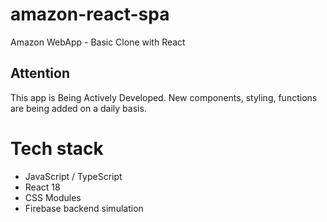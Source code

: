 # amazon-react-spa

Amazon WebApp - Basic Clone with React

## Attention

This app is Being Actively Developed. New components, styling, functions are being added on a daily basis.

# Tech stack

- JavaScript / TypeScript
- React 18
- CSS Modules
- Firebase backend simulation

